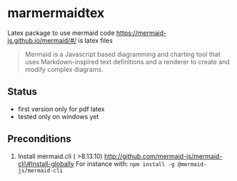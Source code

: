 # marmermaidtex
Latex package to use mermaid code https://mermaid-js.github.io/mermaid/#/ is latex files

> Mermaid is a Javascript based diagramming and charting tool that uses Markdown-inspired text definitions and a renderer to create and modify complex diagrams.


## Status ##
- first version only for pdf latex 
- tested only on windows yet

## Preconditions ##
1. Install mermaid.cli ( >8.13.10) http://github.com/mermaid-js/mermaid-cli\#Install-globally
For instance with: ```npm install -g @mermaid-js/mermaid-cli```  



